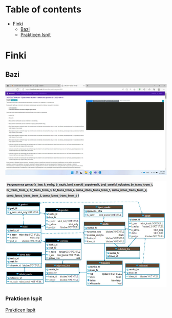 Table of contents
=================

<!--ts-->
- [Finki](#finki)
  - [Bazi](#bazi)
  - [Prakticen Ispit](#prakticen-ispit)

# Finki
## Bazi

![Image-1](./bazi/IMG-e306cd9061f82c48c7ee9bc263166bf7-V.jpg)

![Image-1](./bazi/IMG-2bef492ed95d4f7f38ecf0c05a270657-V.jpg)

### Prakticen Ispit

[Prakticen Ispit](https://github.com/Milancho/finki/blob/main/bazi/Prakticen_Ispit_20220901.sql)
